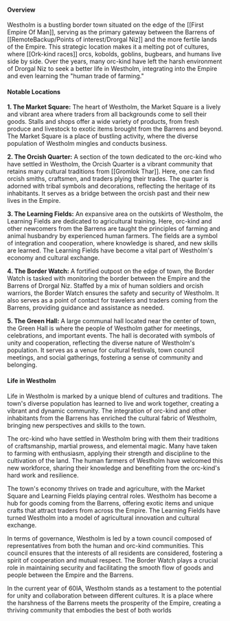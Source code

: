 

#### Overview

Westholm is a bustling border town situated on the edge of the [[First Empire Of Man]], serving as the primary gateway between the Barrens of [[RemoteBackup/Points of interest/Drorgal Niz]] and the more fertile lands of the Empire. This strategic location makes it a melting pot of cultures, where [[Ork-kind races]] orcs, kobolds, goblins, bugbears, and humans live side by side. Over the years, many orc-kind have left the harsh environment of Drorgal Niz to seek a better life in Westholm, integrating into the Empire and even learning the "human trade of farming."

#### Notable Locations

**1. The Market Square:** The heart of Westholm, the Market Square is a lively and vibrant area where traders from all backgrounds come to sell their goods. Stalls and shops offer a wide variety of products, from fresh produce and livestock to exotic items brought from the Barrens and beyond. The Market Square is a place of bustling activity, where the diverse population of Westholm mingles and conducts business.

**2. The Orcish Quarter:** A section of the town dedicated to the orc-kind who have settled in Westholm, the Orcish Quarter is a vibrant community that retains many cultural traditions from [[Gromlok Thar]]. Here, one can find orcish smiths, craftsmen, and traders plying their trades. The quarter is adorned with tribal symbols and decorations, reflecting the heritage of its inhabitants. It serves as a bridge between the orcish past and their new lives in the Empire.

**3. The Learning Fields:** An expansive area on the outskirts of Westholm, the Learning Fields are dedicated to agricultural training. Here, orc-kind and other newcomers from the Barrens are taught the principles of farming and animal husbandry by experienced human farmers. The fields are a symbol of integration and cooperation, where knowledge is shared, and new skills are learned. The Learning Fields have become a vital part of Westholm's economy and cultural exchange.

**4. The Border Watch:** A fortified outpost on the edge of town, the Border Watch is tasked with monitoring the border between the Empire and the Barrens of Drorgal Niz. Staffed by a mix of human soldiers and orcish warriors, the Border Watch ensures the safety and security of Westholm. It also serves as a point of contact for travelers and traders coming from the Barrens, providing guidance and assistance as needed.

**5. The Green Hall:** A large communal hall located near the center of town, the Green Hall is where the people of Westholm gather for meetings, celebrations, and important events. The hall is decorated with symbols of unity and cooperation, reflecting the diverse nature of Westholm's population. It serves as a venue for cultural festivals, town council meetings, and social gatherings, fostering a sense of community and belonging.

#### Life in Westholm

Life in Westholm is marked by a unique blend of cultures and traditions. The town's diverse population has learned to live and work together, creating a vibrant and dynamic community. The integration of orc-kind and other inhabitants from the Barrens has enriched the cultural fabric of Westholm, bringing new perspectives and skills to the town.

The orc-kind who have settled in Westholm bring with them their traditions of craftsmanship, martial prowess, and elemental magic. Many have taken to farming with enthusiasm, applying their strength and discipline to the cultivation of the land. The human farmers of Westholm have welcomed this new workforce, sharing their knowledge and benefiting from the orc-kind's hard work and resilience.

The town's economy thrives on trade and agriculture, with the Market Square and Learning Fields playing central roles. Westholm has become a hub for goods coming from the Barrens, offering exotic items and unique crafts that attract traders from across the Empire. The Learning Fields have turned Westholm into a model of agricultural innovation and cultural exchange.

In terms of governance, Westholm is led by a town council composed of representatives from both the human and orc-kind communities. This council ensures that the interests of all residents are considered, fostering a spirit of cooperation and mutual respect. The Border Watch plays a crucial role in maintaining security and facilitating the smooth flow of goods and people between the Empire and the Barrens.

In the current year of 60IA, Westholm stands as a testament to the potential for unity and collaboration between different cultures. It is a place where the harshness of the Barrens meets the prosperity of the Empire, creating a thriving community that embodies the best of both worlds



